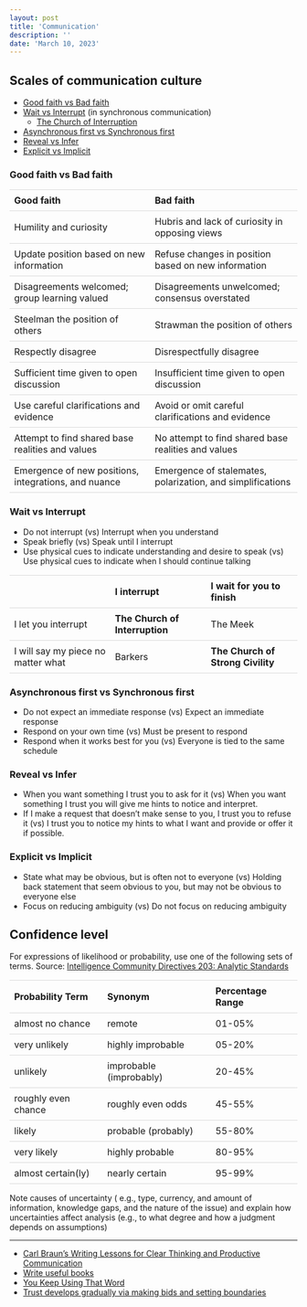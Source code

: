 ```yaml
---
layout: post
title: 'Communication'
description: ''
date: 'March 10, 2023'
---
```


<style>
    table {
        table-layout: auto;
        width: 100%;
        border-spacing: 0px;
    }

    th {
        border-top: 1px solid #d9d9d9;
    }

    th, td {
        padding: 8px;
        text-align: left;
        border-bottom: 1px solid #d9d9d9;
    }
</style>

## Scales of communication culture

- [Good faith vs Bad faith](https://consilienceproject.org/endgames-of-bad-communication/)
- [Wait vs Interrupt](http://benjaminrosshoffman.com/wait-vs-interrupt-culture/) (in synchronous communication)
    - [The Church of Interruption](https://sambleckley.com/writing/church-of-interruption.html)
- [Asynchronous first vs Synchronous first](https://async.twist.com/asynchronous-communication/)
- [Reveal vs Infer](https://www.lesswrong.com/posts/X6zJGshe467nxoWAZ/reveal-culture)
- [Explicit vs Implicit](https://lukasmurdock.com/explicit-communication/)

### Good faith vs Bad faith


| Good faith                                           | Bad faith                                                  |
|:-----------------------------------------------------|:-----------------------------------------------------------|
| Humility and curiosity                               | Hubris and lack of curiosity in opposing views             |
| Update position based on new information             | Refuse changes in position based on new information        |
| Disagreements welcomed; group learning valued        | Disagreements unwelcomed; consensus overstated             |
| Steelman the position of others                      | Strawman the position of others                            |
| Respectly disagree                                   | Disrespectfully disagree                                   |
| Sufficient time given to open discussion             | Insufficient time given to open discussion                 |
| Use careful clarifications and evidence              | Avoid or omit careful clarifications and evidence          |
| Attempt to find shared base realities and values     | No attempt to find shared base realities and values        |
| Emergence of new positions, integrations, and nuance | Emergence of stalemates, polarization, and simplifications |

### Wait vs Interrupt

- Do not interrupt (vs) Interrupt when you understand
- Speak briefly (vs) Speak until I interrupt
- Use physical cues to indicate understanding and desire to speak (vs) Use physical cues to indicate when I should continue talking


|                                    | I interrupt                    | I wait for you to finish          |
|:-----------------------------------|:-------------------------------|:----------------------------------|
| I let you interrupt                | **The Church of Interruption** | The Meek                          |
| I will say my piece no matter what | Barkers                        | **The Church of Strong Civility** |


### Asynchronous first vs Synchronous first

- Do not expect an immediate response (vs) Expect an immediate response
- Respond on your own time (vs) Must be present to respond
- Respond when it works best for you (vs) Everyone is tied to the same schedule


### Reveal vs Infer

- When you want something I trust you to ask for it (vs) When you want something I trust you will give me hints to notice and interpret.
- If I make a request that doesn’t make sense to you, I trust you to refuse it (vs) I trust you to notice my hints to what I want and provide or offer it if possible.

### Explicit vs Implicit

- State what may be obvious, but is often not to everyone (vs) Holding back statement that seem obvious to you, but may not be obvious to everyone else
- Focus on reducing ambiguity (vs) Do not focus on reducing ambiguity


## Confidence level

For expressions of likelihood or probability, use one of the following sets of
terms. Source:
[Intelligence Community Directives 203: Analytic Standards](https://www.dni.gov/files/documents/ICD/ICD-203_TA_Analytic_Standards_21_Dec_2022.pdf)

| Probability Term    | Synonym                 | Percentage Range |
| ------------------- | ----------------------- | ---------------- |
| almost no chance    | remote                  | 01-05%           |
| very unlikely       | highly improbable       | 05-20%           |
| unlikely            | improbable (improbably) | 20-45%           |
| roughly even chance | roughly even odds       | 45-55%           |
| likely              | probable (probably)     | 55-80%           |
| very likely         | highly probable         | 80-95%           |
| almost certain(ly)  | nearly certain          | 95-99%           |

Note causes of uncertainty ( e.g., type, currency, and amount of information,
knowledge gaps, and the nature of the issue) and explain how uncertainties
affect analysis (e.g., to what degree and how a judgment depends on assumptions)


---

- [Carl Braun’s Writing Lessons for Clear Thinking and Productive Communication](https://fs.blog/carl-braun-communicating/)
- [Write useful books](https://writeusefulbooks.com/)
- [You Keep Using That Word](https://youtu.be/6FOCNf06lqY)
- [Trust develops gradually via making bids and setting boundaries](https://www.lesswrong.com/posts/7CKF6r8MegtcCWDbT/trust-develops-gradually-via-making-bids-and-setting)
